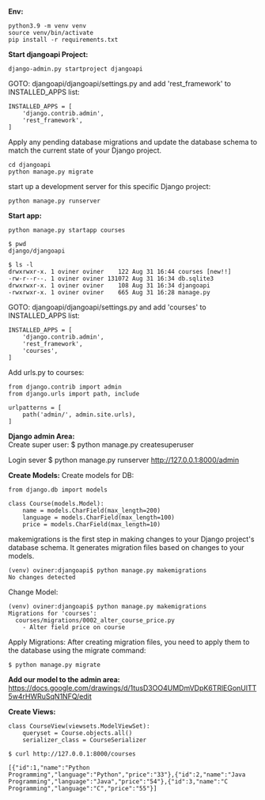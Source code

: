 **Env:**  
```
python3.9 -m venv venv
source venv/bin/activate
pip install -r requirements.txt 
```

**Start djangoapi Project:**  
```
django-admin.py startproject djangoapi
```

GOTO: djangoapi/djangoapi/settings.py and add 'rest_framework' to INSTALLED_APPS list:
```
INSTALLED_APPS = [
    'django.contrib.admin',
    'rest_framework',
]
```

Apply any pending database migrations and update the database schema to match the current state of your Django project.
```
cd djangoapi 
python manage.py migrate
```
start up a development server for this specific Django project:
```
python manage.py runserver
```

**Start app:**
```  
python manage.py startapp courses
```

```
$ pwd
django/djangoapi
```
```
$ ls -l
drwxrwxr-x. 1 oviner oviner    122 Aug 31 16:44 courses [new!!]
-rw-r--r--. 1 oviner oviner 131072 Aug 31 16:34 db.sqlite3
drwxrwxr-x. 1 oviner oviner    108 Aug 31 16:34 djangoapi
-rwxrwxr-x. 1 oviner oviner    665 Aug 31 16:28 manage.py
```

GOTO: djangoapi/djangoapi/settings.py and add 'courses' to INSTALLED_APPS list:
```
INSTALLED_APPS = [
    'django.contrib.admin',
    'rest_framework',
    'courses',
]
```

Add urls.py to courses:
```
from django.contrib import admin
from django.urls import path, include

urlpatterns = [
    path('admin/', admin.site.urls),
]
```

**Django admin Area:**  
Create super user:
$ python manage.py createsuperuser

Login sever
$ python manage.py runserver
http://127.0.0.1:8000/admin


**Create Models:** 
Create models for DB: 
```
from django.db import models

class Course(models.Model):
    name = models.CharField(max_length=200)
    language = models.CharField(max_length=100)
    price = models.CharField(max_length=10)
```
makemigrations is the first step in making changes to your Django project's database schema. 
It generates migration files based on changes to your models.
```
(venv) oviner:djangoapi$ python manage.py makemigrations
No changes detected
```
Change Model:
```
(venv) oviner:djangoapi$ python manage.py makemigrations
Migrations for 'courses':
  courses/migrations/0002_alter_course_price.py
    - Alter field price on course
```
Apply Migrations: After creating migration files, you need to apply them to the database using the migrate command:
```
$ python manage.py migrate

```

**Add our model to the admin area:**    
https://docs.google.com/drawings/d/1tusD3OO4UMDmVDpK6TRlEGonUlTT5w4rHWRuSqN1NFQ/edit


**Create Views:**  
```
class CourseView(viewsets.ModelViewSet):
    queryset = Course.objects.all()
    serializer_class = CourseSerializer
```


```
$ curl http://127.0.0.1:8000/courses

[{"id":1,"name":"Python Programming","language":"Python","price":"33"},{"id":2,"name":"Java Programming","language":"Java","price":"54"},{"id":3,"name":"C Programming","language":"C","price":"55"}]
```
